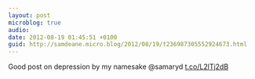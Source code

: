 ```yaml
---
layout: post
microblog: true
audio: 
date: 2012-08-19 01:45:51 +0100
guid: http://samdeane.micro.blog/2012/08/19/t236987305552924673.html
---
```

Good post on depression by my namesake @samaryd  [t.co/L2lTj2dB](http://t.co/L2lTj2dB)
